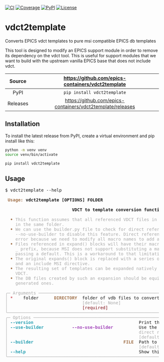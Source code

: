 [![CI](https://github.com/epics-containers/vdct2template/actions/workflows/ci.yml/badge.svg)](https://github.com/epics-containers/vdct2template/actions/workflows/ci.yml)
[![Coverage](https://codecov.io/gh/epics-containers/vdct2template/branch/main/graph/badge.svg)](https://codecov.io/gh/epics-containers/vdct2template)
[![PyPI](https://img.shields.io/pypi/v/vdct2template.svg)](https://pypi.org/project/vdct2template)
[![License](https://img.shields.io/badge/License-Apache%202.0-blue.svg)](https://www.apache.org/licenses/LICENSE-2.0)

# vdct2template

Converts EPICS vdct templates to pure msi compatible EPICS db templates

This tool is designed to modify an EPICS support module in order to remove
its dependency on the vdct tool. This is useful for support modules that we
want to build with the upstream vanilla EPICS base that does not include vdct.

Source          | <https://github.com/epics-containers/vdct2template>
:---:           | :---:
PyPI            | `pip install vdct2template`
Releases        | <https://github.com/epics-containers/vdct2template/releases>


## Installation

To install the latest release from PyPI, create a virtual environment and
pip install like this:

```bash
python -m venv venv
source venv/bin/activate

pip install vdct2template
```

## Usage

<pre>$ vdct2template --help
<b>                                                                                          </b>
<b> </b><font color="#A2734C"><b>Usage: </b></font><b>vdct2template [OPTIONS] FOLDER                                                    </b>
<b>                                                                                          </b>
                          <b>VDCT to template conversion function.</b>

 <font color="#A2734C"><b> • </b></font><font color="#AAAAAA">This function assumes that all referenced VDCT files in the expand() blocks will be   </font>
 <font color="#A2734C"><b>   </b></font><font color="#AAAAAA">in the same folder.                                                                   </font>
 <font color="#A2734C"><b> • </b></font><font color="#AAAAAA">We can use the builder.py file to check for direct references to template files Use   </font>
 <font color="#A2734C"><b>   </b></font><font color="#AAAAAA">--no-use-builder to disable this feature. Direct references to a template file is an  </font>
 <font color="#A2734C"><b>   </b></font><font color="#AAAAAA">error because we need to modify all macro names to add a _ prefix in templated files. </font>
 <font color="#A2734C"><b> • </b></font><font color="#AAAAAA">Files referenced in expand() blocks will have their macro names updated to all have a </font>
 <font color="#A2734C"><b>   </b></font><font color="#AAAAAA">_ prefix, because MSI does not support substituting a macro with it&apos;s own name and    </font>
 <font color="#A2734C"><b>   </b></font><font color="#AAAAAA">passing a default. This is a workaround to that limitation.                           </font>
 <font color="#A2734C"><b> • </b></font><font color="#AAAAAA">The original expands() block is replaced with a series of substitute MSI directives   </font>
 <font color="#A2734C"><b>   </b></font><font color="#AAAAAA">and an include MSI directive.                                                         </font>
 <font color="#A2734C"><b> • </b></font><font color="#AAAAAA">The resulting set of templates can be expanded natively by MSI without the need for   </font>
 <font color="#A2734C"><b>   </b></font><font color="#AAAAAA">VDCT.                                                                                 </font>
 <font color="#A2734C"><b> • </b></font><font color="#AAAAAA">The DB files created by such an expansion should be equivalent to the original VDCT   </font>
 <font color="#A2734C"><b>   </b></font><font color="#AAAAAA">generated ones.                                                                       </font>

<font color="#AAAAAA">╭─ Arguments ────────────────────────────────────────────────────────────────────────────╮</font>
<font color="#AAAAAA">│ </font><font color="#C01C28">*</font>    folder      <font color="#A2734C"><b>DIRECTORY</b></font>  folder of vdb files to convert to template files.          │
<font color="#AAAAAA">│                             [default: None]                                            │</font>
<font color="#AAAAAA">│                             </font><font color="#80121A">[required]                                                </font> │
<font color="#AAAAAA">╰────────────────────────────────────────────────────────────────────────────────────────╯</font>
<font color="#AAAAAA">╭─ Options ──────────────────────────────────────────────────────────────────────────────╮</font>
<font color="#AAAAAA">│ </font><font color="#2AA1B3"><b>--version</b></font>                                   <font color="#A2734C"><b>    </b></font>  Print the version and exit           │
<font color="#AAAAAA">│ </font><font color="#2AA1B3"><b>--use-builder</b></font>           <font color="#A347BA"><b>--no-use-builder</b></font>    <font color="#A2734C"><b>    </b></font>  Use the builder.py file to look for  │
<font color="#AAAAAA">│                                                   direct references to template files. │</font>
<font color="#AAAAAA">│                                                   [default: use-builder]               │</font>
<font color="#AAAAAA">│ </font><font color="#2AA1B3"><b>--builder</b></font>                                   <font color="#A2734C"><b>FILE</b></font>  Path to the builder file.            │
<font color="#AAAAAA">│                                                   [default: None]                      │</font>
<font color="#AAAAAA">│ </font><font color="#2AA1B3"><b>--help</b></font>                                      <font color="#A2734C"><b>    </b></font>  Show this message and exit.          │
<font color="#AAAAAA">╰────────────────────────────────────────────────────────────────────────────────────────╯</font>

</pre>